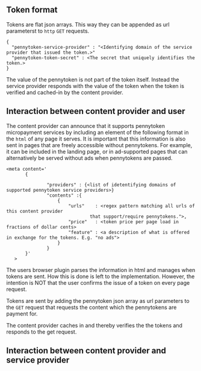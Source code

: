 
## Token format

 Tokens are flat json arrays. This way they can be appended as url parameterst to `http` `GET` requests.
 
 ```
 {
   "pennytoken-service-provider" : "<Identifying domain of the service provider that issued the token.>"
   "pennytoken-token-secret" : <The secret that uniquely identifies the token.>
 }
 ```
 
 The value of the pennytoken is not part of the token itself. 
 Instead the service provider responds with the value of the token 
 when the token is verified and cached-in by the content provider.
 
 ## Interaction between content provider and user
 
 The content provider can announce that it supports pennytoken micropayment 
 services by including an element of the following format in the `html` of any page it serves.
 It is important that this information is also sent in pages that are freely accessible without pennytokens.
 For example, it can be included in the landing page, or in ad-supported pages 
 that can alternatively be served without ads when pennytokens are passed.
 
 ```
 <meta content='
		{
		    
		     	"providers" : {<list of idetentifying domains of supported pennytoken service providers>}
		      	"contents" :{
		      		{
		            	"urls"    : <regex pattern matching all urls of this content provider
		            			that support/require pennytokens.">,
		            	"price"   : <token price per page load in fractions of dollar cents>
		            	"feature" : <a description of what is offered in exchange for the tokens. E.g. "no ads">
		        	}
		        }
		}'
	>
 ```

	
The users browser plugin parses the information in html and manages when tokens are sent. 
How this is done is left to the implementation. However, the intention is NOT that the user confirms the issue
of a token on every page request. 

Tokens are sent by adding the pennytoken json array as url parameters to the `GET` request that requests the content which the pennytokens are payment for. 

The content provider caches in and thereby verifies the the tokens and responds to the get request. 

## Interaction between content provider and service provider
